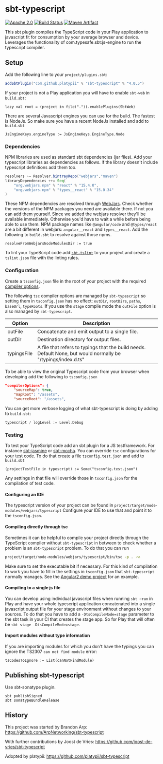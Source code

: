 # sbt-typescript

[![Apache 2.0](https://img.shields.io/badge/License-Apache%202.0-blue.svg)](https://opensource.org/licenses/Apache-2.0)
[![Build Status](https://gitlab.com/baselinews/sbt-typescript/badges/master/pipeline.svg)](https://gitlab.com/baselinews/sbt-typescript)
[![Maven Artifact](https://maven-badges.herokuapp.com/maven-central/com.github.platypii/sbt-typescript/badge.svg)](https://search.maven.org/search?q=g:com.github.platypii%20a:sbt-typescript)

This sbt plugin compiles the TypeScript code in your Play application to javascript fit for consumption by your average browser and device.
Leverages the functionality of com.typesafe.sbt:js-engine to run the typescript compiler.

## Setup

Add the following line to your `project/plugins.sbt`:

```scala
addSbtPlugin("com.github.platypii" % "sbt-typescript" % "4.0.5")
```

If your project is not a Play application you will have to enable `sbt-web` in `build.sbt`:

    lazy val root = (project in file(".")).enablePlugins(SbtWeb)

There are several Javascript engines you can use for the build. The fastest is NodeJs. So make sure you have a recent NodeJs installed and add to `build.sbt`

    JsEngineKeys.engineType := JsEngineKeys.EngineType.Node

### Dependencies

NPM libraries are used as standard sbt dependencies (jar files). Add your typescript libraries as dependencies as follows. If the library doesn't include typescript definitions add them too.
```scala
resolvers += Resolver.bintrayRepo("webjars","maven")
libraryDependencies ++= Seq(
    "org.webjars.npm" % "react" % "15.4.0",
    "org.webjars.npm" % "types__react" % "15.0.34"
)
 ```
These NPM dependencies are resolved through [WebJars](https://www.webjars.org/). Check whether the versions of the NPM packages you need are available there. If not you can add them yourself. Since we added the webjars resolver they'll be available immediately. Otherwise you'd have to wait a while before being able to use them. NPM package names like `@angular/code` and `@types/react` are a bit different in webjars: `angular__react` and `types__react`.
Add the following to `build.sbt` to resolve against those npms.

    resolveFromWebjarsNodeModulesDir := true

To lint your TypeScript code add [`sbt-tslint`](https://github.com/joost-de-vries/sbt-tslint) to your project and create a `tslint.json` file with the linting rules.

### Configuration

Create a `tsconfig.json` file in the root of your project with the required [compiler options](https://www.typescriptlang.org/docs/handbook/compiler-options.html).

The following `tsc` compiler options are managed by `sbt-typescript` so setting them in `tsconfig.json` has no effect: `outDir`, `rootDirs`, `paths`, `baseUrl`, `typeRoots`. If you use the `stage` compile mode the `outFile` option is also managed by `sbt-typescript`.

Option                 | Description
-----------------------|------------
outFile                | Concatenate and emit output to a single file.
outDir                 | Destination directory for output files.
typingsFile            | A file that refers to typings that the build needs. Default None, but would normally be "/typings/index.d.ts"

To be able to view the original Typescript code from your browser when developing add the following to `tsconfig.json`
```json
"compilerOptions": {
    "sourceMap": true,
    "mapRoot": "/assets",
    "sourceRoot": "/assets",
```

You can get more verbose logging of what sbt-typescript is doing by adding to `build.sbt`:
```scala
typescript / logLevel := Level.Debug
```

### Testing

To test your TypeScript code add an sbt plugin for a JS testframework. For instance [sbt-jasmine](https://github.com/joost-de-vries/sbt-jasmine) or [sbt-mocha](https://github.com/sbt/sbt-mocha). You can override `tsc` configurations for your test code. To do that create a file `tsconfig.test.json` and add to `build.sbt`

    (projectTestFile in typescript) := Some("tsconfig.test.json")

Any settings in that file will override those in `tsconfig.json` for the compilation of test code.

#### Configuring an IDE
The typescript version of your project can be found in `project/target/node-modules/webjars/typescript` Configure your IDE to use that and point it to the `tsconfig.json`.

#### Compiling directly through tsc
Sometimes it can be helpful to compile your project directly through the TypeScript compiler without `sbt-typescript` in between to check whether a problem is an `sbt-typescript` problem. To do that you can run

```bash
project/target/node-modules/webjars/typescript/bin/tsc -p . -w
```
Make sure to set the executable bit if necessary.
For this kind of compilation to work you have to fill in the settings in `tsconfig.json` that `sbt-typescript` normally manages. See the [Angular2 demo project](https://github.com/joost-de-vries/play-angular-typescript.g8/blob/master/src/main/g8/tsconfig.json) for an example.

#### Compiling to a single js file
You can develop using individual javascript files when running `sbt ~run` in Play and have your whole typescript application concatenated into a single javascript output file for your stage environment without changes to your sources. To do that you have to add a `-DtsCompileMode=stage` parameter to the sbt task in your CI that creates the stage app. So for Play that will often be `sbt stage -DtsCompileMode=stage`.

#### Import modules without type information
If you are importing modules for which you don't have the typings you can ignore the TS2307 `can not find module` error:

    tsCodesToIgnore := List(canNotFindModule)

## Publishing sbt-typescript

Use sbt-sonatype plugin.

```
sbt publishSigned
sbt sonatypeBundleRelease
```

## History

This project was started by Brandon Arp: https://github.com/ArpNetworking/sbt-typescript

With further contributions by Joost de Vries: https://github.com/joost-de-vries/sbt-typescript

Adopted by platypii: https://github.com/platypii/sbt-typescript
